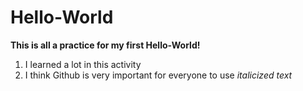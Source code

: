 # Hello-World
**This is all a practice for my first Hello-World!**
1. I learned a lot in this activity
2. I think Github is very important for everyone to use
*italicized text*


